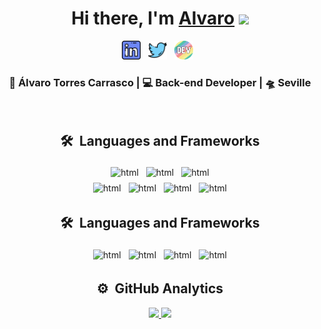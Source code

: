 

<div align="center">
   <h1>Hi there, I'm <a href="https://www.alvarotorrescarrasco.com">Alvaro</a> <img src="https://media.giphy.com/media/hvRJCLFzcasrR4ia7z/giphy.gif" width="25px"> </h1>
</div>

<p align='center'>
   <a href="https://www.linkedin.com/in/alvaro-torres-carrasco/"><img height="30" src="https://raw.githubusercontent.com/8bithemant/8bithemant/master/linkedin.png?raw=true"></a>&nbsp;&nbsp;
<a href="https://twitter.com/torresc_alvaro"><img height="30" src="https://raw.githubusercontent.com/8bithemant/8bithemant/master/twitter.png?raw=true"></a>&nbsp;&nbsp;
<a href="https://dev.to/alvarotorresc"><img height="30" src="https://raw.githubusercontent.com/8bithemant/8bithemant/master/devto.png?raw=true"></a>&nbsp;&nbsp;
 </p>
 
<div align="center">
<h3> 🙎 Álvaro Torres Carrasco | 💻 Back-end Developer | 🛸 Seville </h3>
</div>

<br />

<h2 align="center">🛠 &nbsp;Languages and Frameworks</h2>

<p align="center">
  <img height="40" src="https://img.shields.io/badge/-Django-0e3d06?style=flat&logo=Django&logoColor=white" alt="html" style="vertical-align:top; margin:4px">
  <img height="40" src="https://img.shields.io/badge/Python-black?logo=python" alt="html" style="vertical-align:top; margin:4px">
<img height="40" src="https://img.shields.io/badge/-Javascript-black?style=flat&logo=Javascript&logoColor=black?labelColor=abcdef" alt="html" style="vertical-align:top;margin:4px">
   <br>
<img height="40" src="https://img.shields.io/badge/-Typescript-blue?style=flat&logo=Typescript&logoColor=black?labelColor=abcdef" alt="html" style="vertical-align:top;margin:4px">
   <img height="40" src="https://img.shields.io/badge/-Node.js-black?style=flat&logo=Node.js&logoColor=black?labelColor=abcdef" alt="html" style="vertical-align:top;margin:4px">

<img height="40" src="https://img.shields.io/badge/-NestJS-ff0000?style=flat&logo=NestJS&logoColor=black?labelColor=abcdef" alt="html" style="vertical-align:top;margin:4px">
<img height="40" src="https://img.shields.io/badge/-React-black?style=flat&logo=React&logoColor=black?labelColor=abcdef" alt="html" style="vertical-align:top;margin:4px">
</p>

<h2 align="center">🛠 &nbsp;Languages and Frameworks</h2>

<p align="center">
<img height="40" src="https://img.shields.io/badge/-GraphQL-cc0099?style=flat&logo=GraphQL" alt="html" style="vertical-align:top;margin:4px">
<img height="40" src="https://img.shields.io/badge/-Docker-0099ff?style=flat&logo=Docker&logoColor=white" alt="html" style="vertical-align:top;margin:4px">
<img height="40" src="https://img.shields.io/badge/-Linux-000000?style=flat&logo=Linux&logoColor=white" alt="html" style="vertical-align:top;margin:4px">
<img height="40" src="https://img.shields.io/badge/-PostgreSQL-ffffff?style=flat&logo=PostgreSQL&logoColor=004466" alt="html" style="vertical-align:top;margin:4px">
</p>


<h2 align="center">⚙️ &nbsp;GitHub Analytics</h2>
<p align="center" >
<a href="https://github.com/anuraghazra/github-readme-stats"> 
    <img height='130px'  src="https://github-readme-stats.vercel.app/api?username=alvarotorresc&&show_icons=true&theme=radical"/>
  </a>
   <img align="" height='130px' src="https://github-readme-stats.vercel.app/api/top-langs/?username=alvarotorresc&hide_title=true&layout=compact&bg_color=0,73FA79,73FDFF,D783FF&theme=graywhite" />
</p>
&nbsp;

